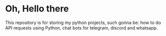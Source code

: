 # Oh, Hello there

This repository is for storing my python projects, such gonna be: how to do
API requests using Python, chat bots for telegram, discord and whatsapp.
